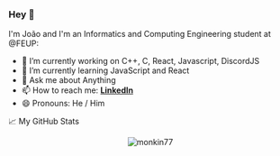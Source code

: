 ### Hey 👋

I'm João and I'm an Informatics and Computing Engineering student at @FEUP:

- 🔭 I’m currently working on C++, C, React, Javascript, DiscordJS
- 🌱 I’m currently learning JavaScript and React
- 💬 Ask me about Anything
- 📫 How to reach me: **[LinkedIn](https://www.linkedin.com/in/jo%C3%A3o-mesquita-a68767193/)**
- 😄 Pronouns: He / Him

<!---
  - ⚡ Fun fact: 
 -->

📈 My GitHub Stats

<p align="center"> <img src="https://github-readme-stats.vercel.app/api?username=monkin77&show_icons=true&theme=gotham" alt="monkin77" />
